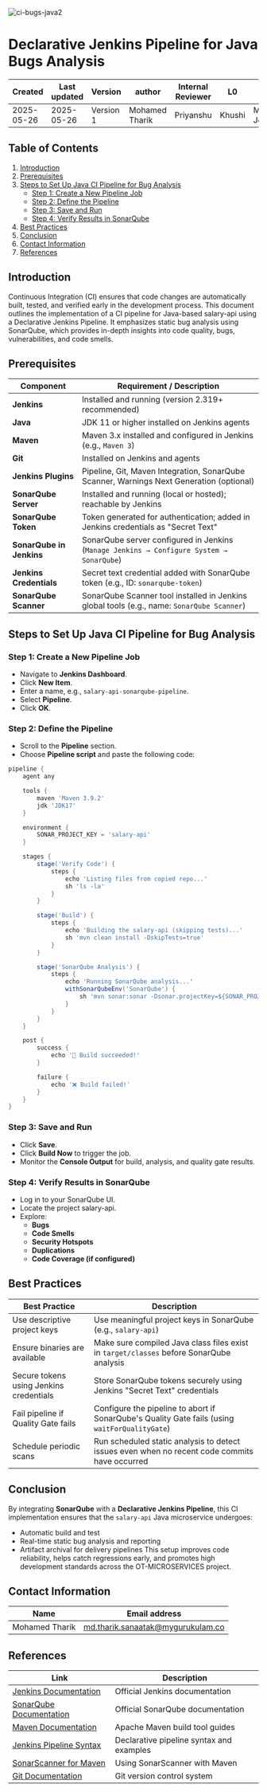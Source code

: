 ![ci-bugs-java2](https://github.com/user-attachments/assets/6a53cf9c-ffd5-44af-9345-487d04ac42b7)

# **Declarative Jenkins Pipeline for Java Bugs Analysis**
| Created        | Last updated      | Version         | author|  Internal Reviewer | L0 | L1 | L2|
|----------------|----------------|-----------------|-----------------|-----|------|----|----|
| 2025-05-26  | 2025-05-26   |     Version 1         |  Mohamed Tharik |Priyanshu|Khushi|Mukul Joshi |Piyush Upadhyay|

## Table of Contents 

1. [Introduction](#introduction)
2. [Prerequisites](#prerequisites)
3. [Steps to Set Up Java CI Pipeline for Bug Analysis](#steps-to-set-up-java-ci-pipeline-for-bug-analysis)
   - [Step 1: Create a New Pipeline Job](#step-1-create-a-new-pipeline-job)
   - [Step 2: Define the Pipeline](#step-2-define-the-pipeline)
   - [Step 3: Save and Run](#step-3-save-and-run)
   - [Step 4: Verify Results in SonarQube](#step-4-verify-results-in-sonarqube)
4. [Best Practices](#best-practices)
5. [Conclusion](#conclusion)
6. [Contact Information](#contact-information)
7. [References](#references)

## Introduction 
Continuous Integration (CI) ensures that code changes are automatically built, tested, and verified early in the development process. This document outlines the implementation of a CI pipeline for Java-based salary-api using a Declarative Jenkins Pipeline. It emphasizes static bug analysis using SonarQube, which provides in-depth insights into code quality, bugs, vulnerabilities, and code smells.

## Prerequisites
| Component                | Requirement / Description                                                                  |
| ------------------------ | ------------------------------------------------------------------------------------------ |
| **Jenkins**              | Installed and running (version 2.319+ recommended)                                         |
| **Java**                 | JDK 11 or higher installed on Jenkins agents                                               |
| **Maven**                | Maven 3.x installed and configured in Jenkins (e.g., `Maven 3`)                            |
| **Git**                  | Installed on Jenkins and agents                                                            |
| **Jenkins Plugins**      | Pipeline, Git, Maven Integration, SonarQube Scanner, Warnings Next Generation (optional)   |
| **SonarQube Server**     | Installed and running (local or hosted); reachable by Jenkins                              |
| **SonarQube Token**      | Token generated for authentication; added in Jenkins credentials as "Secret Text"          |
| **SonarQube in Jenkins** | SonarQube server configured in Jenkins (`Manage Jenkins → Configure System → SonarQube`)   |
| **Jenkins Credentials**  | Secret text credential added with SonarQube token (e.g., ID: `sonarqube-token`)            |
| **SonarQube Scanner**    | SonarQube Scanner tool installed in Jenkins global tools (e.g., name: `SonarQube Scanner`) |

## Steps to Set Up Java CI Pipeline for Bug Analysis
### Step 1: Create a New Pipeline Job
- Navigate to **Jenkins Dashboard**.
- Click **New Item**.
- Enter a name, e.g., `salary-api-sonarqube-pipeline`.
- Select **Pipeline**.
- Click **OK**.

### Step 2: Define the Pipeline
- Scroll to the **Pipeline** section.
- Choose **Pipeline script** and paste the following code:
```groovy
pipeline {
    agent any

    tools {
        maven 'Maven 3.9.2'
        jdk 'JDK17'
    }

    environment {
        SONAR_PROJECT_KEY = 'salary-api'
    }

    stages {
        stage('Verify Code') {
            steps {
                echo 'Listing files from copied repo...'
                sh 'ls -la'
            }
        }

        stage('Build') {
            steps {
                echo 'Building the salary-api (skipping tests)...'
                sh 'mvn clean install -DskipTests=true'
            }
        }

        stage('SonarQube Analysis') {
            steps {
                echo 'Running SonarQube analysis...'
                withSonarQubeEnv('SonarQube') {
                    sh 'mvn sonar:sonar -Dsonar.projectKey=${SONAR_PROJECT_KEY}'
                }
            }
        }
    }

    post {
        success {
            echo '🎉 Build succeeded!'
        }

        failure {
            echo '❌ Build failed!'
        }
    }
}

```
### Step 3: Save and Run
- Click **Save**.
- Click **Build Now** to trigger the job.
- Monitor the **Console Output** for build, analysis, and quality gate results.

### Step 4: Verify Results in SonarQube
- Log in to your SonarQube UI.
- Locate the project salary-api.
- Explore:
  - **Bugs**
  - **Code Smells**
  - **Security Hotspots**
  - **Duplications**
  - **Code Coverage (if configured)**

## Best Practices
| Best Practice                             | Description                                                                                    |
| ----------------------------------------- | ---------------------------------------------------------------------------------------------- |
| Use descriptive project keys            | Use meaningful project keys in SonarQube (e.g., `salary-api`)                                  |
| Ensure binaries are available           | Make sure compiled Java class files exist in `target/classes` before SonarQube analysis        |
| Secure tokens using Jenkins credentials | Store SonarQube tokens securely using Jenkins "Secret Text" credentials                        |
| Fail pipeline if Quality Gate fails     | Configure the pipeline to abort if SonarQube's Quality Gate fails (using `waitForQualityGate`) |
| Schedule periodic scans                 | Run scheduled static analysis to detect issues even when no recent code commits have occurred  |

## Conclusion
By integrating **SonarQube** with a **Declarative Jenkins Pipeline**, this CI implementation ensures that the `salary-api` Java microservice undergoes:
- Automatic build and test
- Real-time static bug analysis and reporting
- Artifact archival for delivery pipelines
This setup improves code reliability, helps catch regressions early, and promotes high development standards across the OT-MICROSERVICES project.

## Contact Information
| Name | Email address         |
|------|------------------------|
| Mohamed Tharik  | md.tharik.sanaatak@mygurukulam.co    |

## References

| Link                                                                                                        | Description                                        |
|-------------------------------------------------------------------------------------------------------------|----------------------------------------------------|
| [Jenkins Documentation](https://www.jenkins.io/doc/)                                                       | Official Jenkins documentation                     |
| [SonarQube Documentation](https://docs.sonarsource.com/)                                                   | Official SonarQube documentation                   |
| [Maven Documentation](https://maven.apache.org/guides/index.html)                                          | Apache Maven build tool guides                     |
| [Jenkins Pipeline Syntax](https://www.jenkins.io/doc/book/pipeline/syntax/)                                | Declarative pipeline syntax and examples           |
| [SonarScanner for Maven](https://docs.sonarsource.com/sonarqube/latest/analyzing-source-code/scanners/sonarscanner-for-maven/) | Using SonarScanner with Maven                      |
| [Git Documentation](https://git-scm.com/doc)                                                               | Git version control system                         |
